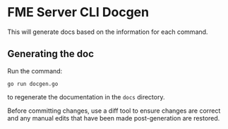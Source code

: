# FME Server CLI Docgen

This will generate docs based on the information for each command.

## Generating the doc

Run the command:
```
go run docgen.go
```

to regenerate the documentation in the `docs` directory.

Before committing changes, use a diff tool to ensure changes are correct and any manual edits that have been made post-generation are restored.

